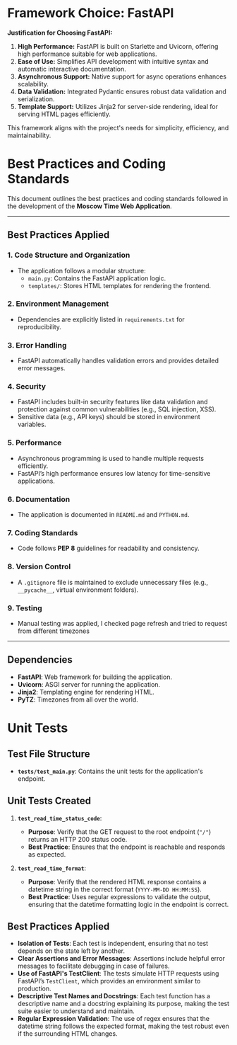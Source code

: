 # Framework Choice: FastAPI

**Justification for Choosing FastAPI:**

1. **High Performance:** FastAPI is built on Starlette and Uvicorn, offering high performance suitable for web applications.
2. **Ease of Use:** Simplifies API development with intuitive syntax and automatic interactive documentation.
3. **Asynchronous Support:** Native support for async operations enhances scalability.
4. **Data Validation:** Integrated Pydantic ensures robust data validation and serialization.
5. **Template Support:** Utilizes Jinja2 for server-side rendering, ideal for serving HTML pages efficiently.

This framework aligns with the project's needs for simplicity, efficiency, and maintainability.


# Best Practices and Coding Standards

This document outlines the best practices and coding standards followed in the development of the **Moscow Time Web Application**.

---

## **Best Practices Applied**

### 1. **Code Structure and Organization**
- The application follows a modular structure:
  - `main.py`: Contains the FastAPI application logic.
  - `templates/`: Stores HTML templates for rendering the frontend.

### 2. **Environment Management**
- Dependencies are explicitly listed in `requirements.txt` for reproducibility.

### 3. **Error Handling**
- FastAPI automatically handles validation errors and provides detailed error messages.

### 4. **Security**
- FastAPI includes built-in security features like data validation and protection against common vulnerabilities (e.g., SQL injection, XSS).
- Sensitive data (e.g., API keys) should be stored in environment variables.

### 5. **Performance**
- Asynchronous programming is used to handle multiple requests efficiently.
- FastAPI’s high performance ensures low latency for time-sensitive applications.

### 6. **Documentation**
- The application is documented in `README.md` and `PYTHON.md`.

### 7. **Coding Standards**
- Code follows **PEP 8** guidelines for readability and consistency.

### 8. **Version Control**
- A `.gitignore` file is maintained to exclude unnecessary files (e.g., `__pycache__`, virtual environment folders).

### 9. **Testing**
- Manual testing was applied, I checked page refresh and tried to request from different timezones

---

## **Dependencies**
- **FastAPI**: Web framework for building the application.
- **Uvicorn**: ASGI server for running the application.
- **Jinja2**: Templating engine for rendering HTML.
- **PyTZ**: Timezones from all over the world.

# Unit Tests
## Test File Structure

- **`tests/test_main.py`**: Contains the unit tests for the application's endpoint.

## Unit Tests Created

1. **`test_read_time_status_code`**:
   - **Purpose**: Verify that the GET request to the root endpoint (`"/"`) returns an HTTP 200 status code.
   - **Best Practice**: Ensures that the endpoint is reachable and responds as expected.

2. **`test_read_time_format`**:
   - **Purpose**: Verify that the rendered HTML response contains a datetime string in the correct format (`YYYY-MM-DD HH:MM:SS`).
   - **Best Practice**: Uses regular expressions to validate the output, ensuring that the datetime formatting logic in the endpoint is correct.

## Best Practices Applied

- **Isolation of Tests**: Each test is independent, ensuring that no test depends on the state left by another.
- **Clear Assertions and Error Messages**: Assertions include helpful error messages to facilitate debugging in case of failures.
- **Use of FastAPI's TestClient**: The tests simulate HTTP requests using FastAPI’s `TestClient`, which provides an environment similar to production.
- **Descriptive Test Names and Docstrings**: Each test function has a descriptive name and a docstring explaining its purpose, making the test suite easier to understand and maintain.
- **Regular Expression Validation**: The use of regex ensures that the datetime string follows the expected format, making the test robust even if the surrounding HTML changes.
